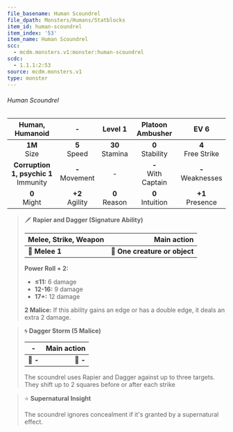 ```yaml
---
file_basename: Human Scoundrel
file_dpath: Monsters/Humans/Statblocks
item_id: human-scoundrel
item_index: '53'
item_name: Human Scoundrel
scc:
  - mcdm.monsters.v1:monster:human-scoundrel
scdc:
  - 1.1.1:2:53
source: mcdm.monsters.v1
type: monster
---
```


###### Human Scoundrel

|              Human, Humanoid              |          -          |       Level 1       |    Platoon Ambusher     |          EV 6          |
| :---------------------------------------: | :-----------------: | :-----------------: | :---------------------: | :--------------------: |
|             **1M**<br/> Size              |  **5**<br/> Speed   | **30**<br/> Stamina |  **0**<br/> Stability   | **4**<br/> Free Strike |
| **Corruption 1, psychic 1**<br/> Immunity | **-**<br/> Movement |          -          | **-**<br/> With Captain | **-**<br/> Weaknesses  |
|             **0**<br/> Might              | **+2**<br/> Agility |  **0**<br/> Reason  |  **0**<br/> Intuition   |  **+1**<br/> Presence  |

<!-- -->
> 🗡 **Rapier and Dagger (Signature Ability)**
>
> | **Melee, Strike, Weapon** |               **Main action** |
> | ------------------------- | ----------------------------: |
> | **📏 Melee 1**            | **🎯 One creature or object** |
>
> **Power Roll + 2:**
>
> - **≤11:** 6 damage
> - **12-16:** 9 damage
> - **17+:** 12 damage
>
> **2 Malice:** If this ability gains an edge or has a double edge, it deals an extra 2 damage.

<!-- -->
> 🌀 **Dagger Storm (5 Malice)**
>
> | **-**    | **Main action** |
> | -------- | --------------: |
> | **📏 -** |        **🎯 -** |
>
> The scoundrel uses Rapier and Dagger against up to three targets. They shift up to 2 squares before or after each strike

<!-- -->
> ⭐️ **Supernatural Insight**
>
> The scoundrel ignores concealment if it's granted by a supernatural effect.

